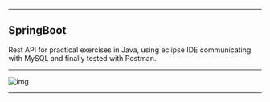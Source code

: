 
***
## SpringBoot
Rest API for practical exercises in Java, using eclipse IDE communicating with MySQL and finally tested with Postman.

***

![img](https://live.staticflickr.com/65535/50715854458_33bd4871ce_w.jpg)

***
